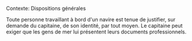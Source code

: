 Contexte: Dispositions générales

Toute personne travaillant à bord d'un navire est tenue de justifier, sur demande du capitaine, de son identité, par tout moyen. Le capitaine peut exiger que les gens de mer lui présentent leurs documents professionnels.